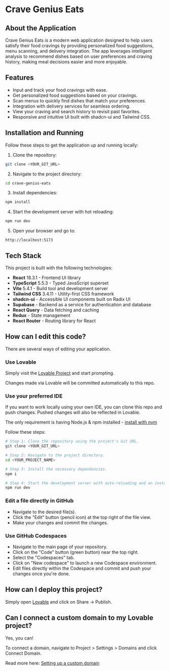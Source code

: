 # Crave Genius Eats

## About the Application

Crave Genius Eats is a modern web application designed to help users satisfy their food cravings by providing personalized food suggestions, menu scanning, and delivery integration. The app leverages intelligent analysis to recommend dishes based on user preferences and craving history, making meal decisions easier and more enjoyable.

## Features

- Input and track your food cravings with ease.
- Get personalized food suggestions based on your cravings.
- Scan menus to quickly find dishes that match your preferences.
- Integration with delivery services for seamless ordering.
- View your craving and search history to revisit past favorites.
- Responsive and intuitive UI built with shadcn-ui and Tailwind CSS.

## Installation and Running

Follow these steps to get the application up and running locally:

1. Clone the repository:

```sh
git clone <YOUR_GIT_URL>
```

2. Navigate to the project directory:

```sh
cd crave-genius-eats
```

3. Install dependencies:

```sh
npm install
```

4. Start the development server with hot reloading:

```sh
npm run dev
```

5. Open your browser and go to:

```
http://localhost:5173
```

## Tech Stack

This project is built with the following technologies:

- **React** 18.3.1 - Frontend UI library
- **TypeScript** 5.5.3 - Typed JavaScript superset
- **Vite** 5.4.1 - Build tool and development server
- **Tailwind CSS** 3.4.11 - Utility-first CSS framework
- **shadcn-ui** - Accessible UI components built on Radix UI
- **Supabase** - Backend as a service for authentication and database
- **React Query** - Data fetching and caching
- **Redux** - State management
- **React Router** - Routing library for React

## How can I edit this code?

There are several ways of editing your application.

### Use Lovable

Simply visit the [Lovable Project](https://lovable.dev/projects/ab8ee8c4-8e08-47e4-9172-2cf3972f68c7) and start prompting.

Changes made via Lovable will be committed automatically to this repo.

### Use your preferred IDE

If you want to work locally using your own IDE, you can clone this repo and push changes. Pushed changes will also be reflected in Lovable.

The only requirement is having Node.js & npm installed - [install with nvm](https://github.com/nvm-sh/nvm#installing-and-updating)

Follow these steps:

```sh
# Step 1: Clone the repository using the project's Git URL.
git clone <YOUR_GIT_URL>

# Step 2: Navigate to the project directory.
cd <YOUR_PROJECT_NAME>

# Step 3: Install the necessary dependencies.
npm i

# Step 4: Start the development server with auto-reloading and an instant preview.
npm run dev
```

### Edit a file directly in GitHub

- Navigate to the desired file(s).
- Click the "Edit" button (pencil icon) at the top right of the file view.
- Make your changes and commit the changes.

### Use GitHub Codespaces

- Navigate to the main page of your repository.
- Click on the "Code" button (green button) near the top right.
- Select the "Codespaces" tab.
- Click on "New codespace" to launch a new Codespace environment.
- Edit files directly within the Codespace and commit and push your changes once you're done.

## How can I deploy this project?

Simply open [Lovable](https://lovable.dev/projects/ab8ee8c4-8e08-47e4-9172-2cf3972f68c7) and click on Share -> Publish.

## Can I connect a custom domain to my Lovable project?

Yes, you can!

To connect a domain, navigate to Project > Settings > Domains and click Connect Domain.

Read more here: [Setting up a custom domain](https://docs.lovable.dev/tips-tricks/custom-domain#step-by-step-guide)
